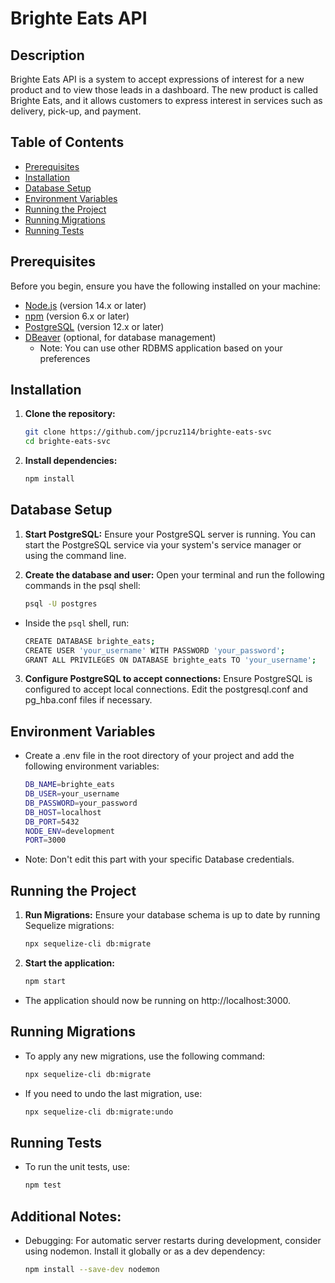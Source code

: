 # Brighte Eats API

## Description

Brighte Eats API is a system to accept expressions of interest for a new product and to view those leads in a dashboard. The new product is called Brighte Eats, and it allows customers to express interest in services such as delivery, pick-up, and payment.

## Table of Contents

- [Prerequisites](#prerequisites)
- [Installation](#installation)
- [Database Setup](#database-setup)
- [Environment Variables](#environment-variables)
- [Running the Project](#running-the-project)
- [Running Migrations](#running-migrations)
- [Running Tests](#running-tests)

## Prerequisites

Before you begin, ensure you have the following installed on your machine:

- [Node.js](https://nodejs.org/en/download/) (version 14.x or later)
- [npm](https://www.npmjs.com/get-npm) (version 6.x or later)
- [PostgreSQL](https://www.postgresql.org/download/) (version 12.x or later)
- [DBeaver](https://dbeaver.io/download/) (optional, for database management)
    - Note: You can use other RDBMS application based on your preferences

## Installation

1. **Clone the repository:**

   ```bash
   git clone https://github.com/jpcruz114/brighte-eats-svc
   cd brighte-eats-svc

2. **Install dependencies:**
    ```bash
    npm install

## Database Setup
1. **Start PostgreSQL:**
    Ensure your PostgreSQL server is running. You can start the PostgreSQL service via your system's service manager or using the command line.

2. **Create the database and user:**
    Open your terminal and run the following commands in the psql shell:

    ```bash
    psql -U postgres

- Inside the `psql` shell, run:
    ```bash
    CREATE DATABASE brighte_eats;
    CREATE USER 'your_username' WITH PASSWORD 'your_password';
    GRANT ALL PRIVILEGES ON DATABASE brighte_eats TO 'your_username';

3. **Configure PostgreSQL to accept connections:**
    Ensure PostgreSQL is configured to accept local connections. Edit the postgresql.conf and pg_hba.conf files if necessary.

## Environment Variables
- Create a .env file in the root directory of your project and add the following environment variables:
    ```bash
    DB_NAME=brighte_eats
    DB_USER=your_username
    DB_PASSWORD=your_password
    DB_HOST=localhost
    DB_PORT=5432
    NODE_ENV=development
    PORT=3000

- Note: Don't edit this part with your specific Database credentials.

## Running the Project
1. **Run Migrations:**
    Ensure your database schema is up to date by running Sequelize migrations:

    ```bash
    npx sequelize-cli db:migrate

2. **Start the application:**

    ```bash
    npm start

    
- The application should now be running on http://localhost:3000.

## Running Migrations
- To apply any new migrations, use the following command:
    ```bash
    npx sequelize-cli db:migrate

- If you need to undo the last migration, use:
    ```bash
    npx sequelize-cli db:migrate:undo

## Running Tests
- To run the unit tests, use:
    ```bash
    npm test

## Additional Notes:
- Debugging: For automatic server restarts during development, consider using nodemon. Install it globally or as a dev dependency:
    ```bash
    npm install --save-dev nodemon